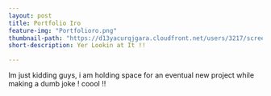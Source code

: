 ```yaml
---
layout: post
title: Portfolio Iro
feature-img: "Portfolioro.png"
thumbnail-path: "https://d13yacurqjgara.cloudfront.net/users/3217/screenshots/2030974/bloctalk_1x.png"
short-description: Yer Lookin at It !!

---
```

Im just kidding guys, i am holding space for an eventual new project while making a dumb joke ! coool !!
